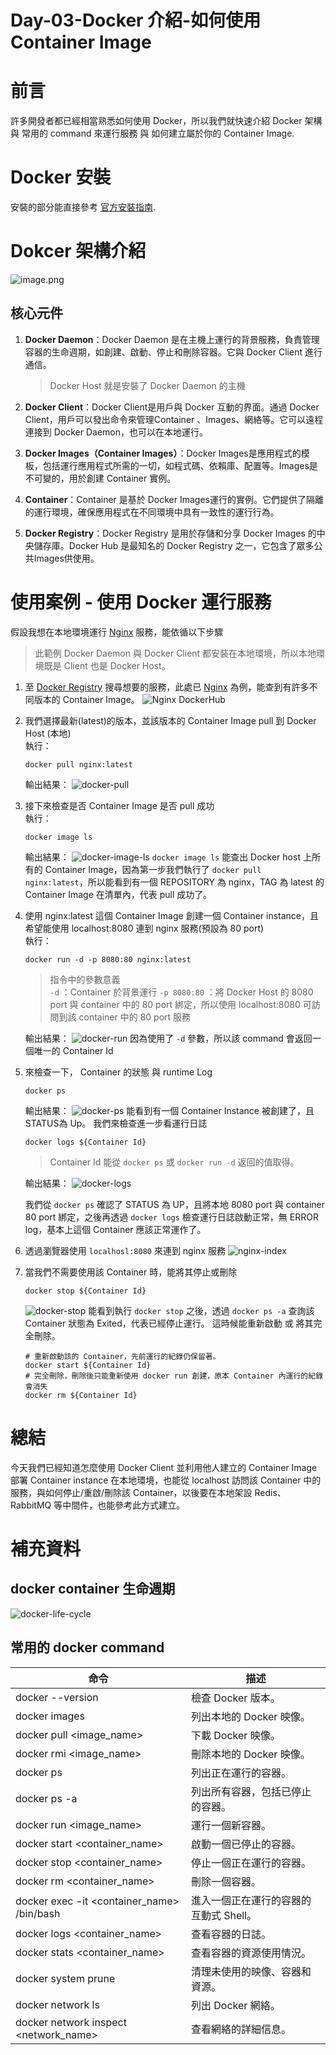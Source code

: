 # Day-03-Docker 介紹-如何使用 Container Image

# 前言
許多開發者都已經相當熟悉如何使用 Docker，所以我們就快速介紹 Docker 架構與 常用的 command 來運行服務 與 如何建立屬於你的 Container Image.

# Docker 安裝
安裝的部分能直接參考 [官方安裝指南](https://docs.docker.com/desktop/).

# Dokcer 架構介紹
![image.png](https://docs.docker.com/assets/images/architecture.svg)

## 核心元件

1. **Docker Daemon**：Docker Daemon 是在主機上運行的背景服務，負責管理容器的生命週期，如創建、啟動、停止和刪除容器。它與 Docker Client 進行通信。  
    > Docker Host 就是安裝了 Docker Daemon 的主機
1. **Docker Client**：Docker Client是用戶與 Docker 互動的界面。通過 Docker Client，用戶可以發出命令來管理Container 、Images、網絡等。它可以遠程連接到 Docker Daemon，也可以在本地運行。

2. **Docker Images（Container Images）**：Docker Images是應用程式的模板，包括運行應用程式所需的一切，如程式碼、依賴庫、配置等。Images是不可變的，用於創建 Container 實例。

3. **Container**：Container 是基於 Docker Images運行的實例。它們提供了隔離的運行環境，確保應用程式在不同環境中具有一致性的運行行為。

4. **Docker Registry**：Docker Registry 是用於存儲和分享 Docker Images 的中央儲存庫。Docker Hub 是最知名的 Docker Registry 之一，它包含了眾多公共Images供使用。

# 使用案例 - 使用 Docker 運行服務
假設我想在本地環境運行 [Nginx](https://hub.docker.com/_/nginx) 服務，能依循以下步驟
> 此範例 Docker Daemon 與 Docker Client 都安裝在本地環境，所以本地環境既是 Client 也是 Docker Host。

1. 至 [Docker Registry](https://hub.docker.com/) 搜尋想要的服務，此處已 [Nginx](https://hub.docker.com/_/nginx) 為例，能查到有許多不同版本的 Container Image。
![Nginx DockerHub](https://cdn.jsdelivr.net/gh/YihongGao/picx-images-hosting@master/20230902/截圖-2023-09-02-上午2.51.31.6vdw01t8rqw0.webp)
1. 我們選擇最新(latest)的版本，並該版本的 Container Image pull 到 Docker Host (本地)   
   執行：
    ```
    docker pull nginx:latest
    ``` 
    輸出結果：
    ![docker-pull](https://cdn.jsdelivr.net/gh/YihongGao/picx-images-hosting@master/20230902/截圖-2023-09-02-上午2.59.57.aqvqqukw1k0.webp)
2. 接下來檢查是否 Container Image 是否 pull 成功    
   執行：
    ```
    docker image ls
    ```
    輸出結果：
    ![docker-image-ls](https://cdn.jsdelivr.net/gh/YihongGao/picx-images-hosting@master/20230902/截圖-2023-09-02-上午3.06.46.12m8a0ll3z2o.webp)
    `docker image ls` 能查出 Docker host 上所有的 Container Image，因為第一步我們執行了 `docker pull nginx:latest`，所以能看到有一個 REPOSITORY 為 nginx，TAG 為 latest 的 Container Image 在清單內，代表 pull 成功了。
3. 使用 nginx:latest 這個 Container Image 創建一個 Container instance，且希望能使用 localhost:8080 連到 nginx 服務(預設為 80 port)    
    執行：
    ```
    docker run -d -p 8080:80 nginx:latest
    ```
    > 指令中的參數意義    
    `-d` ：Container 於背景運行
     `-p 8080:80` ：將 Docker Host 的 8080 port 與 container 中的 80 port 綁定，所以使用 localhost:8080 可訪問到該 container 中的 80 port 服務

    輸出結果：
    ![docker-run](https://cdn.jsdelivr.net/gh/YihongGao/picx-images-hosting@master/20230902/截圖-2023-09-02-上午3.32.17.738kuhqfzi40.webp)
    因為使用了 `-d` 參數，所以該 command 會返回一個唯一的 Container Id
4. 來檢查一下， Container 的狀態 與 runtime Log
    ```
    docker ps
    ```
    輸出結果：
    ![docker-ps](https://cdn.jsdelivr.net/gh/YihongGao/picx-images-hosting@master/20230902/截圖-2023-09-02-上午3.36.20-1.1a0kpb1ruerk.webp)
    能看到有一個 Container Instance 被創建了，且STATUS為 Up。
    我們來檢查進一步看運行日誌
    ```
    docker logs ${Container Id}
    ```
    > Container Id 能從 `docker ps` 或 `docker run -d` 返回的值取得。

    輸出結果：
    ![docker-logs](https://cdn.jsdelivr.net/gh/YihongGao/picx-images-hosting@master/20230902/截圖-2023-09-02-上午3.41.04.wlt0nzx3lts.webp)

    我們從 `docker ps` 確認了 STATUS 為 UP，且將本地 8080 port 與 container 80 port 綁定，之後再透過 `docker logs` 檢查運行日誌啟動正常，無 ERROR log，基本上這個 Container 應該正常運作了。
5. 透過瀏覽器使用 `localhosl:8080` 來連到 nginx 服務
    ![nginx-index](https://cdn.jsdelivr.net/gh/YihongGao/picx-images-hosting@master/20230902/截圖-2023-09-02-上午3.26.12.4ljjthj3ng60.webp)
6. 當我們不需要使用該 Container 時，能將其停止或刪除
    ```
    docker stop ${Container Id}
    ```
    ![docker-stop](https://cdn.jsdelivr.net/gh/YihongGao/picx-images-hosting@master/20230902/截圖-2023-09-02-上午3.57.50.4e3fl882k8o0.webp)
    能看到執行 `docker stop` 之後，透過 `docker ps -a` 查詢該 Container 狀態為 Exited，代表已經停止運行。
    這時候能重新啟動 或 將其完全刪除。
    ```
    # 重新啟動該的 Container，先前運行的紀錄仍保留著。
    docker start ${Container Id}
    # 完全刪除，刪除後只能重新使用 docker run 創建，原本 Container 內運行的紀錄會消失
    docker rm ${Container Id}
    ```

# 總結
今天我們已經知道怎麼使用 Docker Client 並利用他人建立的 Container Image 部署 Container instance 在本地環境，也能從 localhost 訪問該 Container 中的服務，與如何停止/重啟/刪除該 Container，以後要在本地架設 Redis、RabbitMQ 等中間件，也能參考此方式建立。 

# 補充資料

## docker container 生命週期
![docker-life-cycle](https://res.cloudinary.com/practicaldev/image/fetch/s--0uJGEEuc--/c_limit%2Cf_auto%2Cfl_progressive%2Cq_auto%2Cw_880/https://dev-to-uploads.s3.amazonaws.com/uploads/articles/gevspybo00m3a7l4hfrz.png)
## 常用的 docker command
| 命令 | 描述 |
|------|------|
| docker --version | 檢查 Docker 版本。 |
| docker images | 列出本地的 Docker 映像。 |
| docker pull <image_name> | 下載 Docker 映像。 |
| docker rmi <image_name> | 刪除本地的 Docker 映像。 |
| docker ps | 列出正在運行的容器。 |
| docker ps -a | 列出所有容器，包括已停止的容器。 |
| docker run <image_name> | 運行一個新容器。 |
| docker start <container_name> | 啟動一個已停止的容器。 |
| docker stop <container_name> | 停止一個正在運行的容器。 |
| docker rm <container_name> | 刪除一個容器。 |
| docker exec -it <container_name> /bin/bash | 進入一個正在運行的容器的互動式 Shell。 |
| docker logs <container_name> | 查看容器的日誌。 |
| docker stats <container_name> | 查看容器的資源使用情況。 |
| docker system prune | 清理未使用的映像、容器和資源。 |
| docker network ls | 列出 Docker 網絡。 |
| docker network inspect <network_name> | 查看網絡的詳細信息。 |
